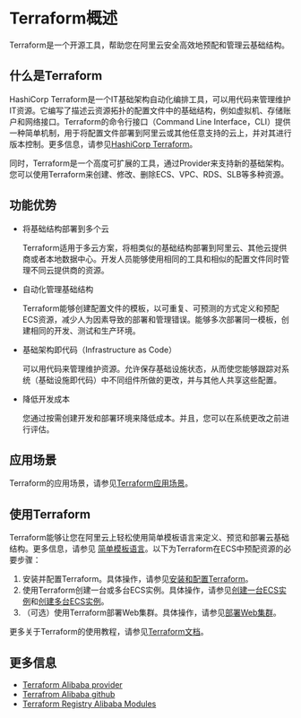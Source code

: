 # Terraform概述

Terraform是一个开源工具，帮助您在阿里云安全高效地预配和管理云基础结构。

## 什么是Terraform

HashiCorp Terraform是一个IT基础架构自动化编排工具，可以用代码来管理维护IT资源。它编写了描述云资源拓扑的配置文件中的基础结构，例如虚拟机、存储账户和网络接口。Terraform的命令行接口（Command Line Interface，CLI）提供一种简单机制，用于将配置文件部署到阿里云或其他任意支持的云上，并对其进行版本控制。更多信息，请参见[HashiCorp Terraform](https://www.terraform.io/)。

同时，Terraform是一个高度可扩展的工具，通过Provider来支持新的基础架构。您可以使用Terraform来创建、修改、删除ECS、VPC、RDS、SLB等多种资源。

## 功能优势

-   将基础结构部署到多个云

    Terraform适用于多云方案，将相类似的基础结构部署到阿里云、其他云提供商或者本地数据中心。开发人员能够使用相同的工具和相似的配置文件同时管理不同云提供商的资源。

-   自动化管理基础结构

    Terraform能够创建配置文件的模板，以可重复、可预测的方式定义和预配ECS资源，减少人为因素导致的部署和管理错误。能够多次部署同一模板，创建相同的开发、测试和生产环境。

-   基础架构即代码（Infrastructure as Code）

    可以用代码来管理维护资源。允许保存基础设施状态，从而使您能够跟踪对系统（基础设施即代码）中不同组件所做的更改，并与其他人共享这些配置。

-   降低开发成本

    您通过按需创建开发和部署环境来降低成本。并且，您可以在系统更改之前进行评估。


## 应用场景

Terraform的应用场景，请参见[Terraform应用场景]()。

## 使用Terraform

Terraform能够让您在阿里云上轻松使用简单模板语言来定义、预览和部署云基础结构。更多信息，请参见 [简单模板语言](https://www.terraform.io/docs/configuration/syntax.html)。以下为Terraform在ECS中预配资源的必要步骤：

1.  安装并配置Terraform。具体操作，请参见[安装和配置Terraform](/cn.zh-CN/部署与弹性/Terraform/安装和配置Terraform.md)。
2.  使用Terraform创建一台或多台ECS实例。具体操作，请参见[创建一台ECS实例]()和[创建多台ECS实例]()。
3.  （可选）使用Terraform部署Web集群。具体操作，请参见[部署Web集群](/cn.zh-CN/部署与弹性/Terraform/部署Web集群.md)。

更多关于Terraform的使用教程，请参见[Terraform文档](https://help.aliyun.com/product/95817.html)。

## 更多信息

-   [Terraform Alibaba provider](https://www.terraform.io/docs/providers/alicloud/index.html)
-   [Terrafrom Alibaba github](https://github.com/alibaba/terraform-provider)
-   [Terraform Registry Alibaba Modules](https://registry.terraform.io/browse?provider=alicloud)

